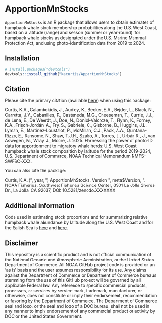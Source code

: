 # ApportionMnStocks
`ApportionMnStocks` is an R package that allows users to obtain estimates of 
humpback whale stock membership probabilities along the U.S. West Coast, based 
on a latitude (range) and season (summer or year-round), for humpback whale stocks
as designated under the U.S. Marine Mammal Protection Act, and using 
photo-identification data from 2019 to 2024.

## Installation

``` r
# install.packages("devtools")
devtools::install_github("kacurtis/ApportionMnStocks")
```

## Citation

Please cite the primary citation (available [here](https://xxxx)) when using this package:

Curtis, K.A., Calambokidis, J., Audley, K., Becker, E.A., Bejder, L., Black, N., Carretta, J.V., Cabanilles, P., Castaneda, M.G., Cheeseman, T., Currie, J.J., de Luna, E., De Weerdt, J., Doe, N., Doniol-Valcroze, T., Flynn, K., Forney, K.A., Frisch-Jordán, A., Fry, S., Gabriele, C., Gisborne, B., Huggins, J.L., Lyman, E., Martínez-Loustalot, P., McMillan, C.J., Pack, A.A., Quintana-Rizzo, E., Ransome, N., Shaw, T.J.H., Szabo, A., Torres, L., Urbán R., J., van Aswegen, M., Wray, J., Moore, J. 2025. Harnessing the power of photo-ID data for apportionment to migratory whale herds: U.S. West Coast humpback whale stock composition by latitude for the period 2019-2024, U.S. Department of Commerce, NOAA Technical Memorandum NMFS-SWFSC-XXX.

You can also cite the package:

Curtis, K.A. (", year, ") ApportionMnStocks. Version ", meta$Version, ". NOAA Fisheries, Southwest Fisheries Science Center, 8901 La Jolla Shores Dr., La Jolla, CA 92037, DOI: 10.5281/zenodo.XXXXXXX

## Additional information

Code used in estimating stock proportions and for summarizing relative humpback 
whale abundance by latitude along the U.S. West Coast and for the Salish Sea
is [here](https://github.com/kacurtis/Mn-StockProportions-USWC-2025) and 
[here](https://github.com/kacurtis/ApportionMnStocks/blob/main/inst/extdata/summarize.density.r).

## Disclaimer

This repository is a scientific product and is not official communication of the National Oceanic and Atmospheric Administration, or the United States Department of Commerce. All NOAA GitHub project code is provided on an ‘as is’ basis and the user assumes responsibility for its use. Any claims against the Department of Commerce or Department of Commerce bureaus stemming from the use of this GitHub project will be governed by all applicable Federal law. Any reference to specific commercial products, processes, or services by service mark, trademark, manufacturer, or otherwise, does not constitute or imply their endorsement, recommendation or favoring by the Department of Commerce. The Department of Commerce seal and logo, or the seal and logo of a DOC bureau, shall not be used in any manner to imply endorsement of any commercial product or activity by DOC or the United States Government.
